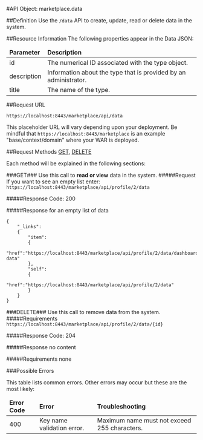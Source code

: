 #API Object: marketplace.data

##Definition 
Use the `/data` API to create, update, read or delete data in the system. 

##Resource Information
The following properties appear in the Data JSON:

<table style="width:100%">
    <thead>
        <tr>
            <td><b>Parameter</b></td>
            <td><b>Description</b></td
        </tr>
    </thead>
    <tbody>
        <tr>
            <td>id</td>
            <td>The numerical ID associated with the type object.</td> 
        </tr>
        <tr>
            <td>description</td>
            <td>Information about the type that is provided by an administrator.</td> 
        </tr>
        <tr>
            <td>title</td>
            <td>The name of the type.</td> 
        </tr>
    </tbody>
</table>
 
##Request URL

`https://localhost:8443/marketplace/api/data`

This placeholder URL will vary depending upon your deployment. Be mindful that `https://localhost:8443/marketplace` is an example "base/context/domain" where your WAR is deployed.  

##Request Methods
[GET](https://github.com/ozone-development/ozp-rest/blob/master/docs-external/rest/OZP_dataAPI.md#GET), 
[DELETE](https://github.com/ozone-development/ozp-rest/blob/master/docs-external/rest/OZP_dataAPI.md#DELETE)

Each method will be explained in the following sections:


###<a name=GET>GET</a>###
Use this call to **read or view** data in the system.
#####Request
If you want to see an empty list enter:
`https://localhost:8443/marketplace/api/profile/2/data`


#####Response Code:
200

#####Response for an empty list of data

	{
    	"_links":
    	{
    	    "item":
    	    {
    	        "href":"https://localhost:8443/marketplace/api/profile/2/data/dashboard-data"
    	    },
    	    "self":
    	    {
    	        "href":"https://localhost:8443/marketplace/api/profile/2/data"
    	    }
    	}
	}



###<a name=DELETE>DELETE</a>###
Use this call to remove data from the system.
#####Requirements
`https://localhost:8443/marketplace/api/profile/2/data/{id}`

#####Response Code:
204

#####Response
	no content   
       
#####Requirements
none




###Possible Errors

This table lists common errors. Other errors may occur but these are the most likely:
<table style="width:100%">
    <thead>
        <tr>    
            <td><b>Error Code</b></td>
            <td><b>Error</b></td>
            <td><b>Troubleshooting</b></td>
        </tr>
    </thead>
    <tbody>
        <tr>
            <td>400</td>
            <td>Key name validation error.</td>
            <td>Maximum name must not exceed 255 characters.</td> 
        </tr>
    </tbody>
</table> 



